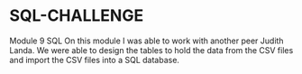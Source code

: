 # SQL-CHALLENGE
Module 9 SQL
On this module I was able to work with another peer Judith Landa. We were able to design the tables to hold the data from the CSV files and import the CSV files into a SQL database.
